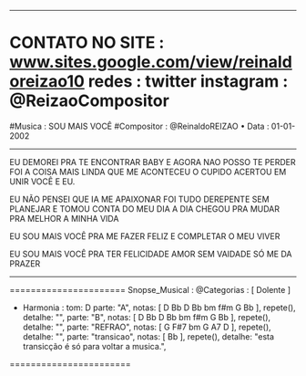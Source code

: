 
-----------------------------------------
CONTATO NO SITE : www.sites.google.com/view/reinaldoreizao10
redes : twitter instagram : @ReizaoCompositor
===
#Musica : SOU MAIS VOCÊ
#Compositor : @ReinaldoREIZAO
• Data :  01-01-2002

-----------------------------------------
EU DEMOREI PRA TE ENCONTRAR BABY
E AGORA NAO POSSO TE PERDER
FOI A COISA MAIS LINDA QUE ME ACONTECEU
O CUPIDO ACERTOU EM UNIR VOCÊ E EU.

EU NÃO PENSEI QUE IA ME APAIXONAR
FOI TUDO DEREPENTE SEM PLANEJAR
E TOMOU CONTA DO MEU DIA A DIA
CHEGOU PRA MUDAR PRA MELHOR A MINHA VIDA

EU SOU MAIS VOCÊ
PRA ME FAZER FELIZ
E COMPLETAR O MEU VIVER

EU SOU MAIS VOCÊ
PRA TER FELICIDADE
AMOR SEM VAIDADE
SÓ ME DA PRAZER

-----------------------------------------

======================
Snopse_Musical :
@Categorias : [ Dolente ]
* Harmonia :
tom: D
parte: "A", notas: [ D Bb D Bb bm f#m G Bb ], repete(), detalhe: "",
parte: "B", notas: [ D Bb D Bb bm f#m G Bb ], repete(), detalhe: "",
parte: "REFRAO", notas: [ G F#7 bm G A7 D ], repete(), detalhe: "",
parte: "transicao", notas: [ Bb ], repete(), detalhe: "esta transicção é só para voltar a musica.",

=======================
